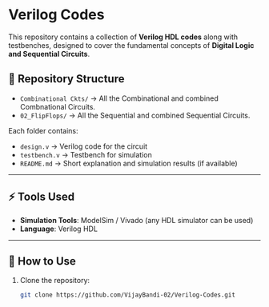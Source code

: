 # Verilog Codes  

This repository contains a collection of **Verilog HDL codes** along with testbenches, designed to cover the fundamental concepts of **Digital Logic and Sequential Circuits**.  

## 📂 Repository Structure  
- `Combinational Ckts/` → All the Combinational and combined Combnational Circuits.  
- `02_FlipFlops/` → All the Sequential and combined Sequential Circuits.

Each folder contains:  
- `design.v` → Verilog code for the circuit  
- `testbench.v` → Testbench for simulation  
- `README.md` → Short explanation and simulation results (if available)  

---

## ⚡ Tools Used  
- **Simulation Tools**: ModelSim / Vivado (any HDL simulator can be used)  
- **Language**: Verilog HDL  

---

## 🚀 How to Use  
1. Clone the repository:  
   ```bash
   git clone https://github.com/VijayBandi-02/Verilog-Codes.git
